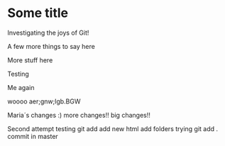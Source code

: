 # Some title

Investigating the joys of Git!

A few more things to say here

More stuff here

Testing

Me again



woooo
aer;gnw;lgb.BGW

Maria´s changes :)
more changes!!
big changes!!

Second attempt
testing git add
add new html
add folders
trying git add .
commit in master